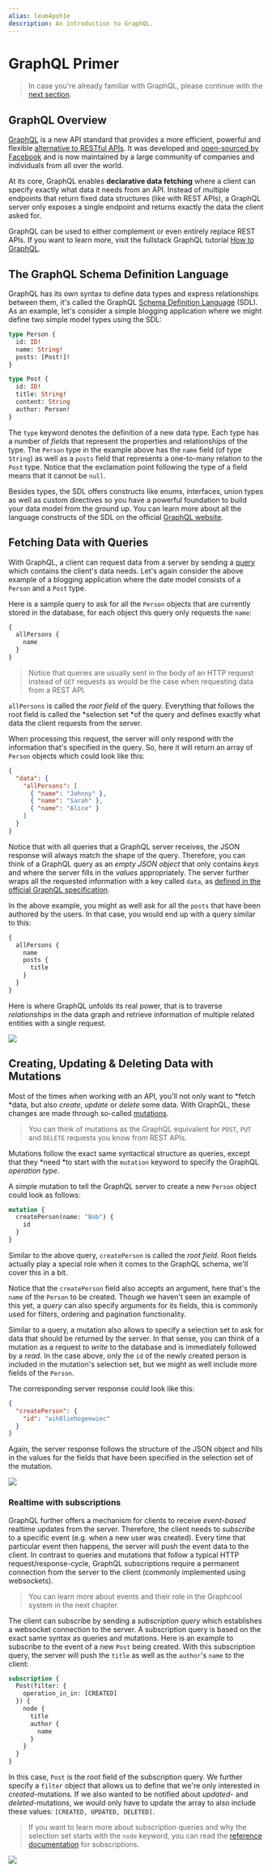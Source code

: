 ```yaml
---
alias: leum4poh1e 
description: An introduction to GraphQL.
---
```


# GraphQL Primer

> In case you're already familiar with GraphQL, please continue with the [next section](!alias-sai7aes3iv).


## GraphQL Overview

[GraphQL](http://www.graphql.org/) is a new API standard that provides a more efficient, powerful and flexible [alternative to RESTful APIs](https://www.howtographql.com/basics/1-graphql-is-the-better-rest/). It was developed and [open-sourced by Facebook](https://facebook.github.io/react/blog/2015/02/20/introducing-relay-and-graphql.html) and is now maintained by a large community of companies and individuals from all over the world.

At its core, GraphQL enables **declarative data fetching** where a client can specify exactly what data it needs from an API. Instead of multiple endpoints that return fixed data structures (like with REST APIs), a GraphQL server only exposes a single endpoint and returns exactly the data the client asked for.

GraphQL can be used to either complement or even entirely replace REST APIs. If you want to learn more, visit the fullstack GraphQL tutorial [How to GraphQL](https://www.howtographql.com/). 


## The GraphQL Schema Definition Language

GraphQL has its own syntax to define data types and express relationships between them, it's called the GraphQL [Schema Definition Language](https://blog.graph.cool/graphql-sdl-schema-definition-language-6755bcb9ce51) (SDL). As an example, let's consider a simple blogging application where we might define two simple model types using the SDL:

```graphql
type Person {
  id: ID!
  name: String!
  posts: [Post!]!
}

type Post {
  id: ID!
  title: String!
  content: String
  author: Person!
}
```

The `type` keyword denotes the definition of a new data type. Each type has a number of *fields* that represent the properties and relationships of the type. The `Person` type in the example above has the `name` field (of type `String`) as well as a `posts` field that represents a one-to-many relation to the `Post` type. Notice that the exclamation point following the type of a field means that it cannot be `null`.

Besides types, the SDL offers constructs like enums, interfaces, union types as well as custom directives so you have a powerful foundation to build your data model from the ground up. You can learn more about all the language constructs of the SDL on the official [GraphQL website](http://graphql.org/learn/schema/#scalar-types).


## Fetching Data with Queries

With GraphQL, a client can request data from a server by sending a [query](http://graphql.org/learn/queries) which contains the client's data needs. Let's again consider the above example of a blogging application where the date model consists of a `Person` and a `Post` type.

Here is a sample query to ask for all the `Person` objects that are currently stored in the database, for each object this query only requests the `name`:

```graphql
{
  allPersons {
    name
  }
}
```

> Notice that queries are usually sent in the body of an HTTP request instead of `GET` requests as would be the case when requesting data from a REST API.

`allPersons` is called the *root field* of the query. Everything that follows the root field is called the *selection set *of the query and defines exactly what data the client requests from the server.

When processing this request, the server will only respond with the information that's specified in the query. So, here it will return an array of `Person` objects which could look like this:

```json
{
  "data": {
    "allPersons": [
      { "name": "Johnny" },
      { "name": "Sarah" },
      { "name": "Alice" }
    ]
  }
}
```

Notice that with all queries that a GraphQL server receives, the JSON response will always match the shape of the query. Therefore, you can think of a GraphQL query as an *empty JSON object* that only contains *keys* and where the server fills in the *values* appropriately. The server further wraps all the requested information with a key called `data`, as [defined in the official GraphQL specification](https://facebook.github.io/graphql/#sec-Response-Format).

In the above example, you might as well ask for all the `posts` that have been authored by the users. In that case, you would end up with a query similar to this:

```graphql
{
  allPersons {
    name
    posts {
      title
    }
  }
}
```

Here is where GraphQL unfolds its real power, that is to traverse *relationships* in the data graph and retrieve information of multiple related entities with a single request. 

![](https://imgur.com/oE2mF7D.png)


## Creating, Updating & Deleting Data with Mutations

Most of the times when working with an API, you'll not only want to *fetch *data, but also *create*, *update* or *delete* some data. With GraphQL, these changes are made through so-called [mutations](http://graphql.org/learn/queries/#mutations).

> You can think of mutations as the GraphQL equivalent for `POST`, `PUT` and `DELETE` requests you know from REST APIs.

Mutations follow the exact same syntactical structure as queries, except that they *need *to start with the `mutation` keyword to specify the GraphQL *operation type*. 

A simple mutation to tell the GraphQL server to create a new `Person` object could look as follows:

```graphql
mutation {
  createPerson(name: "Bob") {
    id
  }
}
```

Similar to the above query, `createPerson` is called the *root field*. Root fields actually play a special role when it comes to the GraphQL schema, we'll cover this in a bit.

Notice that the `createPerson` field also accepts an argument, here that's the `name` of the `Person` to be created. Though we haven't seen an example of this yet, a *query* can also specify arguments for its fields, this is commonly used for filters, ordering and pagination functionality.

Similar to a query, a mutation also allows to specify a selection set to ask for data that should be returned by the server. In that sense, you can think of a mutation as a request to *write* to the database and is immediately followed by a *read*. In the case above, only the `id` of the newly created person is included in the mutation's selection set, but we might as well include more fields of the `Person`.

The corresponding server response could look like this: 

```json
{
  "createPerson": {
    "id": "aih0liehogeewiec"
  }
}
```

Again, the server response follows the structure of the JSON object and fills in the values for the fields that have been specified in the selection set of the mutation.

![](https://imgur.com/oE2mF7D.png)

### Realtime with subscriptions

GraphQL further offers a mechanism for clients to receive *event*-*based* realtime updates from the server. Therefore, the client needs to *subscribe* to a specific event (e.g. when a new user was created). Every time that particular event then happens, the server will push the event data to the client. In contrast to queries and mutations that follow a typical HTTP request/response-cycle, GraphQL subscriptions require a permanent connection from the server to the client (commonly implemented using websockets).

> You can learn more about events and their role in the Graphcool system in the next chapter.

The client can subscribe by sending a *subscription query* which establishes a websocket connection to the server. A subscription query is based on the exact same syntax as queries and mutations. Here is an example to subscribe to the event of a new `Post` being created. With this subscription query, the server will push the `title` as well as the `author`'s `name` to the client:

```graphql
subscription {
  Post(filter: {
    operation_in_in: [CREATED]
  }) {
    node {
      title
      author {
        name
      }
    }
  }
}
```

In this case, `Post` is the root field of the subscription query. We further specify a `filter` object that allows us to define that we're only interested in *created*-mutations. If we also wanted to be notified about *updated*- and *deleted*-mutations, we would only have to update the array to also include these values: `[CREATED, UPDATED, DELETED]`.

> If you want to learn more about subscription queries and why the selection set starts with the `node` keyword, you can read the [reference documentation](http:/#) for subscriptions.

![](https://imgur.com/oE2mF7D.png)
